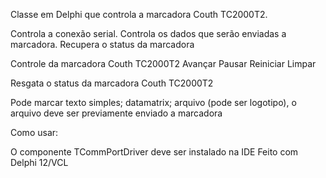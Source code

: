 Classe em Delphi que controla a marcadora Couth TC2000T2.

Controla a conexão serial.
Controla os dados que serão enviadas a marcadora.
Recupera o status da marcadora

Controle da marcadora Couth TC2000T2
Avançar
Pausar
Reiniciar
Limpar

Resgata o status da marcadora Couth TC2000T2

Pode marcar
texto simples;
datamatrix;
arquivo (pode ser logotipo), o arquivo deve ser previamente enviado a marcadora


Como usar:



O componente TCommPortDriver deve ser instalado na IDE
Feito com Delphi 12/VCL
